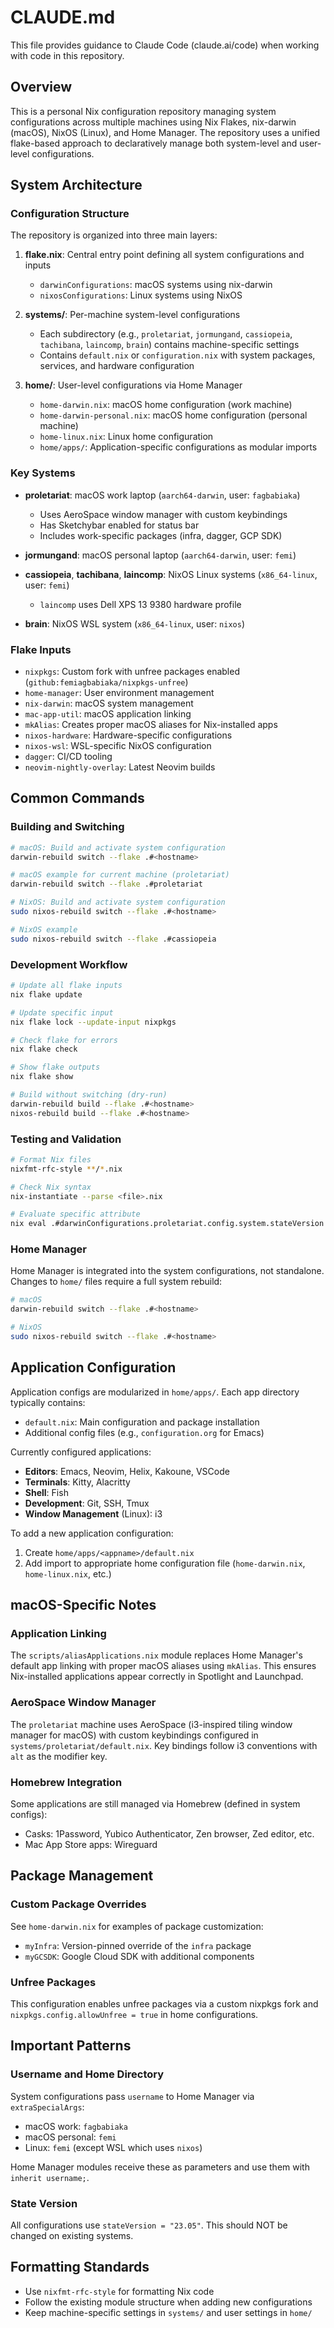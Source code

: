# CLAUDE.md

This file provides guidance to Claude Code (claude.ai/code) when working with code in this repository.

## Overview

This is a personal Nix configuration repository managing system configurations across multiple machines using Nix Flakes, nix-darwin (macOS), NixOS (Linux), and Home Manager. The repository uses a unified flake-based approach to declaratively manage both system-level and user-level configurations.

## System Architecture

### Configuration Structure

The repository is organized into three main layers:

1. **flake.nix**: Central entry point defining all system configurations and inputs
   - `darwinConfigurations`: macOS systems using nix-darwin
   - `nixosConfigurations`: Linux systems using NixOS

2. **systems/**: Per-machine system-level configurations
   - Each subdirectory (e.g., `proletariat`, `jormungand`, `cassiopeia`, `tachibana`, `laincomp`, `brain`) contains machine-specific settings
   - Contains `default.nix` or `configuration.nix` with system packages, services, and hardware configuration

3. **home/**: User-level configurations via Home Manager
   - `home-darwin.nix`: macOS home configuration (work machine)
   - `home-darwin-personal.nix`: macOS home configuration (personal machine)
   - `home-linux.nix`: Linux home configuration
   - `home/apps/`: Application-specific configurations as modular imports

### Key Systems

- **proletariat**: macOS work laptop (`aarch64-darwin`, user: `fagbabiaka`)
  - Uses AeroSpace window manager with custom keybindings
  - Has Sketchybar enabled for status bar
  - Includes work-specific packages (infra, dagger, GCP SDK)

- **jormungand**: macOS personal laptop (`aarch64-darwin`, user: `femi`)

- **cassiopeia**, **tachibana**, **laincomp**: NixOS Linux systems (`x86_64-linux`, user: `femi`)
  - `laincomp` uses Dell XPS 13 9380 hardware profile

- **brain**: NixOS WSL system (`x86_64-linux`, user: `nixos`)

### Flake Inputs

- `nixpkgs`: Custom fork with unfree packages enabled (`github:femiagbabiaka/nixpkgs-unfree`)
- `home-manager`: User environment management
- `nix-darwin`: macOS system management
- `mac-app-util`: macOS application linking
- `mkAlias`: Creates proper macOS aliases for Nix-installed apps
- `nixos-hardware`: Hardware-specific configurations
- `nixos-wsl`: WSL-specific NixOS configuration
- `dagger`: CI/CD tooling
- `neovim-nightly-overlay`: Latest Neovim builds

## Common Commands

### Building and Switching

```bash
# macOS: Build and activate system configuration
darwin-rebuild switch --flake .#<hostname>

# macOS example for current machine (proletariat)
darwin-rebuild switch --flake .#proletariat

# NixOS: Build and activate system configuration
sudo nixos-rebuild switch --flake .#<hostname>

# NixOS example
sudo nixos-rebuild switch --flake .#cassiopeia
```

### Development Workflow

```bash
# Update all flake inputs
nix flake update

# Update specific input
nix flake lock --update-input nixpkgs

# Check flake for errors
nix flake check

# Show flake outputs
nix flake show

# Build without switching (dry-run)
darwin-rebuild build --flake .#<hostname>
nixos-rebuild build --flake .#<hostname>
```

### Testing and Validation

```bash
# Format Nix files
nixfmt-rfc-style **/*.nix

# Check Nix syntax
nix-instantiate --parse <file>.nix

# Evaluate specific attribute
nix eval .#darwinConfigurations.proletariat.config.system.stateVersion
```

### Home Manager

Home Manager is integrated into the system configurations, not standalone. Changes to `home/` files require a full system rebuild:

```bash
# macOS
darwin-rebuild switch --flake .#<hostname>

# NixOS
sudo nixos-rebuild switch --flake .#<hostname>
```

## Application Configuration

Application configs are modularized in `home/apps/`. Each app directory typically contains:
- `default.nix`: Main configuration and package installation
- Additional config files (e.g., `configuration.org` for Emacs)

Currently configured applications:
- **Editors**: Emacs, Neovim, Helix, Kakoune, VSCode
- **Terminals**: Kitty, Alacritty
- **Shell**: Fish
- **Development**: Git, SSH, Tmux
- **Window Management** (Linux): i3

To add a new application configuration:
1. Create `home/apps/<appname>/default.nix`
2. Add import to appropriate home configuration file (`home-darwin.nix`, `home-linux.nix`, etc.)

## macOS-Specific Notes

### Application Linking

The `scripts/aliasApplications.nix` module replaces Home Manager's default app linking with proper macOS aliases using `mkAlias`. This ensures Nix-installed applications appear correctly in Spotlight and Launchpad.

### AeroSpace Window Manager

The `proletariat` machine uses AeroSpace (i3-inspired tiling window manager for macOS) with custom keybindings configured in `systems/proletariat/default.nix`. Key bindings follow i3 conventions with `alt` as the modifier key.

### Homebrew Integration

Some applications are still managed via Homebrew (defined in system configs):
- Casks: 1Password, Yubico Authenticator, Zen browser, Zed editor, etc.
- Mac App Store apps: Wireguard

## Package Management

### Custom Package Overrides

See `home-darwin.nix` for examples of package customization:
- `myInfra`: Version-pinned override of the `infra` package
- `myGCSDK`: Google Cloud SDK with additional components

### Unfree Packages

This configuration enables unfree packages via a custom nixpkgs fork and `nixpkgs.config.allowUnfree = true` in home configurations.

## Important Patterns

### Username and Home Directory

System configurations pass `username` to Home Manager via `extraSpecialArgs`:
- macOS work: `fagbabiaka`
- macOS personal: `femi`
- Linux: `femi` (except WSL which uses `nixos`)

Home Manager modules receive these as parameters and use them with `inherit username;`.

### State Version

All configurations use `stateVersion = "23.05"`. This should NOT be changed on existing systems.

## Formatting Standards

- Use `nixfmt-rfc-style` for formatting Nix code
- Follow the existing module structure when adding new configurations
- Keep machine-specific settings in `systems/` and user settings in `home/`
